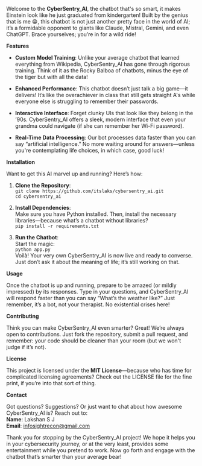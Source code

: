 Welcome to the **CyberSentry_AI**, the chatbot that's so smart, it makes Einstein look like he just graduated from kindergarten! Built by the genius that is me 😁, this chatbot is not just another pretty face in the world of AI; it’s a formidable opponent to giants like Claude, Mistral, Gemini, and even ChatGPT. Brace yourselves; you’re in for a wild ride!

**Features**

- **Custom Model Training**: Unlike your average chatbot that learned everything from Wikipedia, CyberSentry_AI has gone through rigorous training. Think of it as the Rocky Balboa of chatbots, minus the eye of the tiger but with all the data!

- **Enhanced Performance**: This chatbot doesn’t just talk a big game—it delivers! It’s like the overachiever in class that still gets straight A's while everyone else is struggling to remember their passwords.

- **Interactive Interface**: Forget clunky UIs that look like they belong in the ’90s. CyberSentry_AI offers a sleek, modern interface that even your grandma could navigate (if she can remember her Wi-Fi password).

- **Real-Time Data Processing**: Our bot processes data faster than you can say “artificial intelligence.” No more waiting around for answers—unless you're contemplating life choices, in which case, good luck!

**Installation**

Want to get this AI marvel up and running? Here’s how:

1. **Clone the Repository**:  
   `git clone https://github.com/itslaks/cybersentry_ai.git`  
   `cd cybersentry_ai`

2. **Install Dependencies**:  
   Make sure you have Python installed. Then, install the necessary libraries—because what’s a chatbot without libraries?  
   `pip install -r requirements.txt`

3. **Run the Chatbot**:  
   Start the magic:  
   `python app.py`  
   Voilà! Your very own CyberSentry_AI is now live and ready to converse. Just don’t ask it about the meaning of life; it’s still working on that.

**Usage**

Once the chatbot is up and running, prepare to be amazed (or mildly impressed) by its responses. Type in your questions, and CyberSentry_AI will respond faster than you can say “What’s the weather like?” Just remember, it’s a bot, not your therapist. No existential crises here!

**Contributing**

Think you can make CyberSentry_AI even smarter? Great! We’re always open to contributions. Just fork the repository, submit a pull request, and remember: your code should be cleaner than your room (but we won't judge if it’s not).

**License**

This project is licensed under the **MIT License**—because who has time for complicated licensing agreements? Check out the LICENSE file for the fine print, if you’re into that sort of thing.

**Contact**

Got questions? Suggestions? Or just want to chat about how awesome CyberSentry_AI is? Reach out to:  
**Name**: Lakshan S J  
**Email**: infosightrecon@gmail.com

Thank you for stopping by the CyberSentry_AI project! We hope it helps you in your cybersecurity journey, or at the very least, provides some entertainment while you pretend to work. Now go forth and engage with the chatbot that’s smarter than your average bear!
